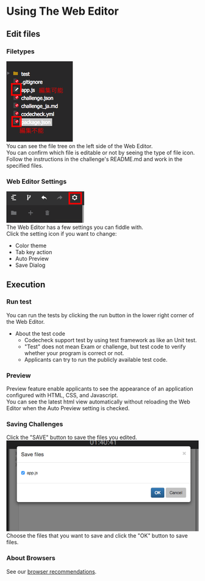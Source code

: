 #  Using The Web Editor

## Edit files

### Filetypes
![イメージ10](images/s10.png)  
You can see the file tree on the left side of the Web Editor.  
You can confirm which file is editable or not by seeing the type of file icon.  
Follow the instructions in the challenge's README.md and work in the specified files.

### Web Editor Settings
![イメージ9](images/s9.png)  
The Web Editor has a few settings you can fiddle with.  
Click the setting icon if you want to change:
* Color theme
* Tab key action
* Auto Preview
* Save Dialog

## Execution
### Run test
You can run the tests by clicking the run button in the lower right corner of the Web Editor.

- About the test code
  - Codecheck support test by using test framework as like an Unit test.
  - "Test" does not mean Exam or challenge, but test code to verify whether your program is correct or not.  
  - Applicants can try to run the publicly available test code.

### Preview
Preview feature enable applicants to see the appearance of an application configured with HTML, CSS, and Javascript.  
You can see the latest html view automatically without reloading the Web Editor when the Auto Preview setting is checked.

### Saving Challenges
Click the "SAVE" button to save the files you edited.  
![イメージ13](images/s13.png)  
Choose the files that you want to save and click the "OK" button to save files.

### About Browsers
See our [browser recommendations](reference_users.md).
